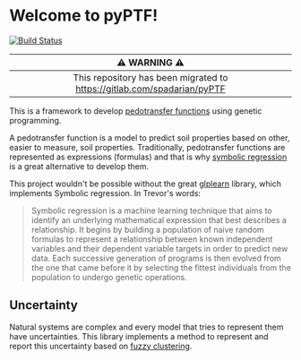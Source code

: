 # Welcome to pyPTF!
[![Build Status](https://travis-ci.org/spadarian/pyPTF.svg?branch=master)](https://travis-ci.org/spadarian/pyPTF)

| :warning: WARNING :warning:                                             |
|:-----------------------------------------------------------------------:|
| This repository has been migrated to https://gitlab.com/spadarian/pyPTF |

This is a framework to develop [pedotransfer functions](https://en.wikipedia.org/wiki/Pedotransfer_function) using genetic programming.

A pedotransfer function is a model to predict soil properties based on other, easier to measure, soil properties. Traditionally, pedotransfer functions are represented as expressions (formulas) and that is why [symbolic regression](https://en.wikipedia.org/wiki/Symbolic_regression) is a great alternative to develop them.

This project wouldn't be possible without the great [glplearn](https://github.com/trevorstephens/gplearn) library, which implements Symbolic regression. In Trevor's words:
> Symbolic regression is a machine learning technique that aims to identify an underlying mathematical expression that best describes a relationship. It begins by building a population of naive random formulas to represent a relationship between known independent variables and their dependent variable targets in order to predict new data. Each successive generation of programs is then evolved from the one that came before it by selecting the fittest individuals from the population to undergo genetic operations.

## Uncertainty

Natural systems are complex and every model that tries to represent them have uncertainties. This library implements a method to represent and report this uncertainty based on [fuzzy clustering](https://en.wikipedia.org/wiki/Fuzzy_clustering).
